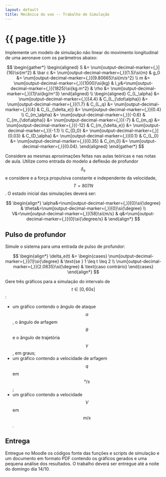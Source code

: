 ```yaml
---
layout: default
title: Mecânica do voo -- Trabalho de Simulação
---
```


{{ page.title }}
================

Implemente um modelo de simulação não linear do movimento longitudinal de uma
aeronave com os parâmetros abaixo:

$$
\begin{gather*}
  \begin{aligned}
    S &= \num[output-decimal-marker={,}]{16}\si{m^2} & 
    \bar c &= \num[output-decimal-marker={,}]{1.5}\si{m} &
    g_0 &= \num[output-decimal-marker={,}]{9.80665}\si{m/s^2}
    \\
    m &= \num[output-decimal-marker={,}]{1000}\si{kg} &
    I_y&=\num[output-decimal-marker={,}]{1825}\si{kg.m^2} &
    \rho &= \num[output-decimal-marker={,}]{1}\si{kg/m^3}
  \end{aligned}
  \\
  \begin{aligned}
    C_{L_\alpha} &= \num[output-decimal-marker={,}]{4.4} &
    C_{L_{\dot\alpha}} &= \num[output-decimal-marker={,}]{1.7} &
    C_{L_q} &= \num[output-decimal-marker={,}]{4} &
    C_{L_{\delta_e}} &= \num[output-decimal-marker={,}]{0.4}
    \\
    C_{m_\alpha} &= \num[output-decimal-marker={,}]{-0.6} &
    C_{m_{\dot\alpha}} &= \num[output-decimal-marker={,}]{-7} &
    C_{m_q} &= \num[output-decimal-marker={,}]{-12} &
    C_{m_{\delta_e}} &= \num[output-decimal-marker={,}]{-1.1}
    \\
    C_{D_0} &= \num[output-decimal-marker={,}]{0.03} &
    C_{D_\alpha} &= \num[output-decimal-marker={,}]{0.1} &
    C_{L_0} &= \num[output-decimal-marker={,}]{0.35} &
    C_{m_0} &= \num[output-decimal-marker={,}]{0.04}.
  \end{aligned}
\end{gather*}
$$

Considere as mesmas aproximações feitas nas aulas teóricas e nas notas de aula.
Utilize como entrada do modelo a deflexão de profundor $$\delta_e$$ e considere
e a força propulsiva constante e independente da velocidade, 
$$T = 807 \si{N}$$.
O estado inicial das simulações deverá ser:

$$
\begin{align*}
  \alpha&=\num[output-decimal-marker={,}]{0}\si{\degree} &
  \theta&=\num[output-decimal-marker={,}]{0}\si{\degree} \\
  V&=\num[output-decimal-marker={,}]{58}\si{m/s} &
  q&=\num[output-decimal-marker={,}]{0}\si{\degree/s} &
\end{align*}
$$


Pulso de profundor
-------------------

Simule o sistema para uma entrada de pulso de profundor:

$$
\begin{align*}
  \delta_e(t) &= 
    \begin{cases}
      \num[output-decimal-marker={,}]{1}\si{\degree} &
      \text{se } 1 \leq t \leq 2 \\
      \num[output-decimal-marker={,}]{2.0835}\si{\degree} &
      \text{caso contrário}
    \end{cases}
\end{align*}
$$

Gere três gráficos para a simulação do intervalo de $$t\in [0, 60\si{s}]$$:

* um gráfico contendo o ângulo de ataque $$\alpha$$, o ângulo de arfagem 
$$\theta$$ e o ângulo de trajetória $$\gamma$$, em graus;
* um gráfico contendo a velocidade de arfagem $$q$$ em $$\si{\degree/s}$$;
* um gráfico contendo a velocidade $$V$$ em $$\si{m/s}$$.


Entrega
-------
Entregue no Moodle os códigos fonte das funções e scripts de simulação e um
documento em formato PDF contendo os gráficos gerados e uma pequena 
análise dos resultados. O trabalho deverá ser entregue até a noite do domingo
dia 14/10.


